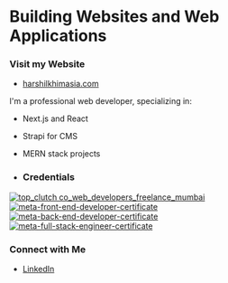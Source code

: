# Building Websites and Web Applications

### Visit my Website
- [harshilkhimasia.com](https://www.harshilkhimasia.com)

I'm a professional web developer, specializing in:
- Next.js and React
- Strapi for CMS
- MERN stack projects

- ### Credentials


[![top_clutch co_web_developers_freelance_mumbai](https://github.com/user-attachments/assets/0618a63a-311a-459d-8709-cdd48b67a3f0)](https://shareables.clutch.co/share/badges/2347587/110337?utm_source=clutch_top_company_badge&utm_medium=image_embed) [![meta-front-end-developer-certificate](https://github.com/user-attachments/assets/1c0611fa-ae1f-4fc2-a024-dc84ef4e6fb4)](https://www.credly.com/badges/58e4a29a-3770-4048-8424-68ffdd020e73/public_url) [![meta-back-end-developer-certificate](https://github.com/user-attachments/assets/4a749ab0-ee49-458d-b33d-70b7c9c24569)](https://www.credly.com/badges/e6fcb63a-f85a-4b47-a787-15870184c2f2/public_url) [![meta-full-stack-engineer-certificate](https://github.com/user-attachments/assets/c9afb54c-54d4-470d-b2f9-bfb6d6107ede)](https://www.credly.com/badges/ae88617d-2e54-4d5b-83be-50237de4f2fc/public_url)





### Connect with Me
- [LinkedIn](https://www.linkedin.com/in/harshil-khimasia-714004238/)
